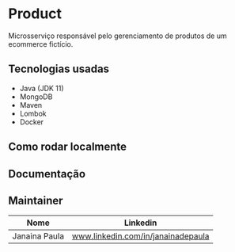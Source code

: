 # Product
Microsserviço responsável pelo gerenciamento de produtos de um ecommerce fictício.

## Tecnologias usadas

* Java (JDK 11)
* MongoDB
* Maven
* Lombok
* Docker

## Como rodar localmente

## Documentação

## Maintainer

| Nome | Linkedin |
|------|-------|
| Janaina Paula | www.linkedin.com/in/janainadepaula |
